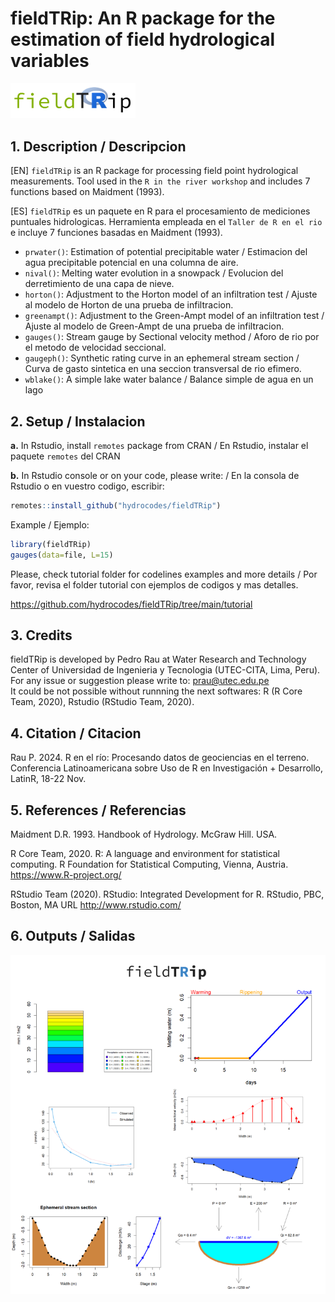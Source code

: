 # fieldTRip: An R package for the estimation of field hydrological variables
<img src="https://github.com/hydrocodes/fieldTRip/blob/main/tutorial/logo_fieldTRip.PNG" width="200">

## 1. Description / Descripcion
[EN] `fieldTRip` is an R package for processing field point hydrological measurements. Tool used in the `R in the river workshop` and includes 7 functions based on Maidment (1993).

[ES] `fieldTRip` es un paquete en R para el procesamiento de mediciones puntuales hidrologicas. Herramienta empleada en el `Taller de R en el rio` e incluye 7 funciones basadas en Maidment (1993).

- `prwater()`: Estimation of potential precipitable water / Estimacion del agua precipitable potencial en una columna de aire.
- `nival()`: Melting water evolution in a snowpack / Evolucion del derretimiento de una capa de nieve.
- `horton()`: Adjustment to the Horton model of an infiltration test / Ajuste al modelo de Horton de una prueba de infiltracion.
- `greenampt()`: Adjustment to the Green-Ampt model of an infiltration test / Ajuste al modelo de Green-Ampt de una prueba de infiltracion.
- `gauges()`: Stream gauge by Sectional velocity method / Aforo de rio por el metodo de velocidad seccional.
- `gaugeph()`: Synthetic rating curve in an ephemeral stream section / Curva de gasto sintetica en una seccion transversal de rio efimero.
- `wblake()`: A simple lake water balance  / Balance simple de agua en un lago

## 2. Setup / Instalacion

**a.** In Rstudio, install `remotes` package from CRAN / En Rstudio, instalar el paquete `remotes` del CRAN

**b.** In Rstudio console or on your code, please write: / En la consola de Rstudio o en vuestro codigo, escribir:

```r
remotes::install_github("hydrocodes/fieldTRip")
```

Example / Ejemplo:
```r
library(fieldTRip)
gauges(data=file, L=15)
```
Please, check tutorial folder for codelines examples and more details / Por favor, revisa el folder tutorial con ejemplos de codigos y mas detalles.

https://github.com/hydrocodes/fieldTRip/tree/main/tutorial

## 3. Credits
fieldTRip is developed by Pedro Rau at Water Research and Technology Center of Universidad de Ingenieria y Tecnologia (UTEC-CITA, Lima, Peru). For any issue or suggestion please write to: prau@utec.edu.pe  
It could be not possible without runnning the next softwares: R (R Core Team, 2020), Rstudio (RStudio Team, 2020).

## 4. Citation / Citacion
Rau P. 2024. R en el río: Procesando datos de geociencias en el terreno. Conferencia Latinoamericana sobre Uso de R en Investigación + Desarrollo, LatinR, 18-22 Nov.

## 5. References / Referencias
Maidment D.R. 1993. Handbook of Hydrology. McGraw Hill. USA.

R Core Team, 2020. R: A language and environment for statistical computing. R Foundation for Statistical Computing, Vienna, Austria. https://www.R-project.org/

RStudio Team (2020). RStudio: Integrated Development for R. RStudio, PBC, Boston, MA URL http://www.rstudio.com/

## 6. Outputs / Salidas
<img src="https://github.com/hydrocodes/fieldTRip/blob/main/tutorial/fieldtrip_fig1.PNG" width="600">

